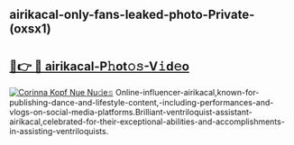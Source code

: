 ## airikacal-only-fans​-leaked-photo​-Private-(oxsx1)


# <h2><a href="https://mediaupload.pro?title=airikacal&ref=git">🔗👉 🔴 airikacal-P𝚑ot𝚘𝚜-V𝚒d𝚎o</a></h2>

[![Corinna Kopf Nue Nu𝚍e𝚜](https://i.imgur.com/0qMVB7G.gif)](https://mediaupload.pro?title=airikacal&ref=git)
Online-influencer-airikacal,known-for-publishing-dance-and-lifestyle-content,-including-performances-and-vlogs-on-social-media-platforms.Brilliant-ventriloquist-assistant-airikacal,celebrated-for-their-exceptional-abilities-and-accomplishments-in-assisting-ventriloquists.  